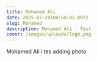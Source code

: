 ```yaml
---
title: Mohamed Ali
date: 2025-07-24T04:54:02.097Z
slug: Mohamed
description: Mohamed Ali - Test
cover: /images/uploads/logo.png
---
```

Mohamed Ali i tes adding photo